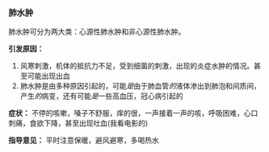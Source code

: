 

### 肺水肿

肺水肿可分为两大类：心源性肺水肿和非心源性肺水肿。

**引发原因：** 

1. 风寒刺激，机体的抵抗力不足，受到细菌的刺激，出现的炎症水肿的情况。甚至可能出现出血
2. 肺水肿是由多种原因引起的，可能*是*由于肺血管*的*液体渗出到肺泡和间质间，产生*的*病变，还有可能*是*一些高血压，冠心病引起的

**症状：** 不停的咳嗽，嗓子不舒服，痒的很，一声接着一声的咳，呼吸困难，心口刺痛，食欲下降，甚至出现吐血(我看电影的)

**指导意见：** 平时注意保暖，避风避寒，多喝热水

